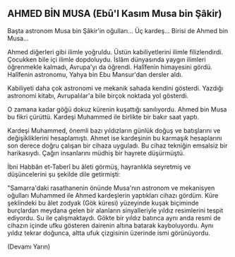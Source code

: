 ## AHMED BİN MUSA (Ebû'l Kasım Musa bin Şâkir)

Başta astronom Musa bin Şâkir'in oğulları... Üç kardeş... Birisi de Ahmed bin Musa...

Ahmed diğerleri gibi ilimle yoğruldu. Üstün kabiliyetlerini ilimle filizlendirdi. Çocukken bile içi ilimle dopdoluydu. İs­lâm dünyasında yaygın ilimleri öğrenmekle kalmadı, Avru­pa'yı da öğrendi. Halîfenin himayesini gördü. Halîfenin astro­nomu, Yahya bin Ebu Mansur'dan dersler aldı.

Kabiliyeti daha çok astronomi ve mekanik sahada kendini gösterdi. Yazdığı astronomi kitabı, Avrupalılar'a bile birçok noktada yol gösterdi.

O zamana kadar göğü dokuz kürenin kuşattığı sanılıyordu. Ahmed bin Musa bu fikri çürüttü. Kardeşi Muhammed ile bir­likte bir bakır saat yaptı.

Kardeşi Muhammed, önemli bazı yıldızların günlük doğuş ve batışlarını ve değişikliklerini hesaplamıştı. Ahmet ise kar­deşinin bu karmaşık hesaplarını son derece doğru çalışan bir cihaza uyguladı. Bu cihaz tekniğin emsalsiz bir harikasıydı. Çağın insanlarını müdhiş bir hayrete düşürmüştü.

İbni Habbân et-Taberî bu âleti görmüş, hayranlıkla seyret­miş ve düşüncelerini şu şekilde dile getirmişti:

"Samarra'daki rasathanenin önünde Musa'nın astronom ve mekanisyen oğulları Muhammed ile Ahmed kardeşlerin yap­tıkları cihazı gördüm. Küre şeklindeki bu âlet zodyak (Gök küresi) yüzeyinde kuşak biçiminde burçlardan meydana gelen bir alanların sinyalleriyle yıldız resimlerini tespit ediyordu. Su ile çalışmaktaydı. Gökte bir yıldız batınca aynı anda resmi de cihazın içinde ufku gösteren dairenin altına batarak kaybolu­yordu. Aynı yıldız tekrar doğunca, altta ufuk çizgisinin üze­rinde ismi görünüyordu.

(Devamı Yarın)
